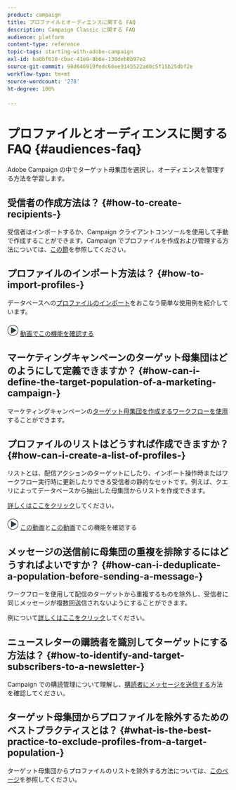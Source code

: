 ```yaml
---
product: campaign
title: プロファイルとオーディエンスに関する FAQ
description: Campaign Classic に関する FAQ
audience: platform
content-type: reference
topic-tags: starting-with-adobe-campaign
exl-id: ba8bf610-cbac-41e9-8b6e-130deb8b97e2
source-git-commit: 98d646919fedc66ee9145522ad0c5f15b25dbf2e
workflow-type: tm+mt
source-wordcount: '278'
ht-degree: 100%

---
```


# プロファイルとオーディエンスに関する FAQ {#audiences-faq}

Adobe Campaign の中でターゲット母集団を選択し、オーディエンスを管理する方法を学習します。

## 受信者の作成方法は？ {#how-to-create-recipients-}

受信者はインポートするか、Campaign クライアントコンソールを使用して手動で作成することができます。Campaign でプロファイルを作成および管理する方法については、[この節](../../platform/using/about-profiles.md)を参照してください。

## プロファイルのインポート方法は？ {#how-to-import-profiles-}

データベースへの[プロファイルのインポート](../../platform/using/import-operations-samples.md)をおこなう簡単な使用例を紹介しています。

![](assets/do-not-localize/how-to-video.png) [動画でこの機能を確認する](https://docs.adobe.com/content/help/ja-JP/campaign-classic-learn/tutorials/getting-started/importing-profiles.translate.html)

## マーケティングキャンペーンのターゲット母集団はどのようにして定義できますか？ {#how-can-i-define-the-target-population-of-a-marketing-campaign-}

マーケティングキャンペーンの[ターゲット母集団を作成するワークフローを使用](../../campaign/using/marketing-campaign-deliveries.md#building-the-main-target-in-a-workflow)することができます。


## プロファイルのリストはどうすれば作成できますか？ {#how-can-i-create-a-list-of-profiles-}

リストとは、配信アクションのターゲットにしたり、インポート操作時またはワークフロー実行時に更新したりできる受信者の静的なセットです。例えば、クエリによってデータベースから抽出した母集団からリストを作成できます。

[詳しくはここをクリック](../../platform/using/creating-and-managing-lists.md#creating-a-profile-list-from-a-group)してください。

![](assets/do-not-localize/how-to-video.png) [この動画](https://docs.adobe.com/content/help/ja-JP/campaign-classic-learn/tutorials/profile-management/creating-a-list-of-recipients-with-a-workflow.html)と[この動画](https://docs.adobe.com/content/help/ja-JP/campaign-classic-learn/tutorials/profile-management/creating-a-list-of-recipients.html)でこの機能を確認する

## メッセージの送信前に母集団の重複を排除するにはどうすればよいですか？ {#how-can-i-deduplicate-a-population-before-sending-a-message-}

ワークフローを使用して配信のターゲットから重複するものを除外し、受信者に同じメッセージが複数回送信されないようにすることができます。

例について[詳しくはここをクリック](../../workflow/using/deduplication.md#example--identify-the-duplicates-before-a-delivery)してください。

## ニュースレターの購読者を識別してターゲットにする方法は？ {#how-to-identify-and-target-subscribers-to-a-newsletter-}

Campaign での購読管理について理解し、[購読者にメッセージを送信する](../../delivery/using/managing-subscriptions.md)方法を確認してください。

## ターゲット母集団からプロファイルを除外するためのベストプラクティスとは？ {#what-is-the-best-practice-to-exclude-profiles-from-a-target-population-}

ターゲット母集団からプロファイルのリストを除外する方法については、[このページ](../../workflow/using/read-list.md)を参照してください。
